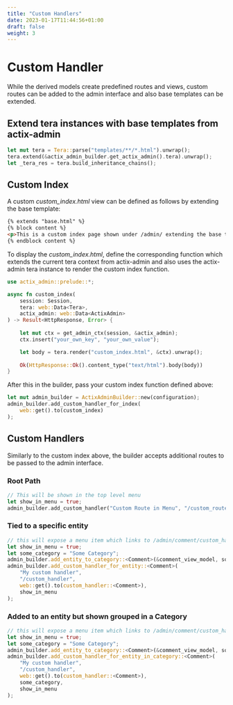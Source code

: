 ```yaml
---
title: "Custom Handlers"
date: 2023-01-17T11:44:56+01:00
draft: false
weight: 3
---
```


# Custom Handler

While the derived models create predefined routes and views, custom routes can be added to the admin interface and also base templates can be extended.

## Extend tera instances with base templates from actix-admin

```rust
let mut tera = Tera::parse("templates/**/*.html").unwrap();
tera.extend(&actix_admin_builder.get_actix_admin().tera).unwrap();
let _tera_res = tera.build_inheritance_chains();        
```

## Custom Index

A custom *custom_index.html* view can be defined as follows by extending the base template:
```html
{% extends "base.html" %}
{% block content %}
<p>This is a custom index page shown under /admin/ extending the base template<p>
{% endblock content %}
```

To display the *custom_index.html*, define the corresponding function which extends the current tera context from actix-admin and also uses the actix-admin tera instance to render the custom index function.

```rust
use actix_admin::prelude::*;

async fn custom_index(
    session: Session,
    tera: web::Data<Tera>,
    actix_admin: web::Data<ActixAdmin>
) -> Result<HttpResponse, Error> {
    
    let mut ctx = get_admin_ctx(session, &actix_admin);
    ctx.insert("your_own_key", "your_own_value");

    let body = tera.render("custom_index.html", &ctx).unwrap();
    
    Ok(HttpResponse::Ok().content_type("text/html").body(body))
}
```

After this in the builder, pass your custom index function defined above:
```rust
let mut admin_builder = ActixAdminBuilder::new(configuration);
admin_builder.add_custom_handler_for_index(
    web::get().to(custom_index)
);
```

## Custom Handlers

Similarly to the custom index above, the builder accepts additional routes to be passed to the admin interface.

### Root Path
```rust
// This will be shown in the top level menu
let show_in_menu = true;
admin_builder.add_custom_handler("Custom Route in Menu", "/custom_route_in_menu", web::get().to(custom_index), show_in_menu); 
```

### Tied to a specific entity
```rust
// this will expose a menu item which links to /admin/comment/custom_handler and is shown in the NavBar menu
let show_in_menu = true;
let some_category = "Some Category";
admin_builder.add_entity_to_category::<Comment>(&comment_view_model, some_category);
admin_builder.add_custom_handler_for_entity::<Comment>(
    "My custom handler",
    "/custom_handler", 
    web::get().to(custom_handler::<Comment>),
    show_in_menu
);
```

### Added to an entity but shown grouped in a Category
```rust
// this will expose a menu item which links to /admin/comment/custom_handler and is shown in the NavBar menu in the group "Some Category"
let show_in_menu = true;
let some_category = "Some Category";
admin_builder.add_entity_to_category::<Comment>(&comment_view_model, some_category);
admin_builder.add_custom_handler_for_entity_in_category::<Comment>(
    "My custom handler",
    "/custom_handler", 
    web::get().to(custom_handler::<Comment>),
    some_category,
    show_in_menu
);
```
